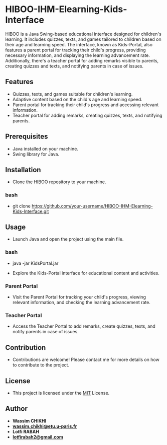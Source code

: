 # HIBOO-IHM-Elearning-Kids-Interface

HIBOO is a Java Swing-based educational interface designed for children's learning. It includes quizzes, texts, and games tailored to children based on their age and learning speed. The interface, known as Kids-Portal, also features a parent portal for tracking their child's progress, providing necessary information, and displaying the learning advancement rate. Additionally, there's a teacher portal for adding remarks visible to parents, creating quizzes and texts, and notifying parents in case of issues.

## Features

- Quizzes, texts, and games suitable for children's learning.
- Adaptive content based on the child's age and learning speed.
- Parent portal for tracking their child's progress and accessing relevant information.
- Teacher portal for adding remarks, creating quizzes, texts, and notifying parents.

## Prerequisites

- Java installed on your machine.
- Swing library for Java.

## Installation

- Clone the HIBOO repository to your machine.

### bash
- git clone https://github.com/your-username/HIBOO-IHM-Elearning-Kids-Interface.git

## Usage

- Launch Java and open the project using the main file.

### bash
- java -jar KidsPortal.jar

- Explore the Kids-Portal interface for educational content and activities.

### Parent Portal

- Visit the Parent Portal for tracking your child's progress, viewing relevant information, and checking the learning advancement rate.

### Teacher Portal

- Access the Teacher Portal to add remarks, create quizzes, texts, and notify parents in case of issues.

## Contribution

- Contributions are welcome! Please contact me for more details on how to contribute to the project.

## License

- This project is licensed under the [MIT](LICENSE) License.

## Author

- **Wassim CHIKHI**
- **wassim.chikhi@etu.u-paris.fr**
- **Lotfi RABAH**
- **lotfirabah2@gmail.com**

